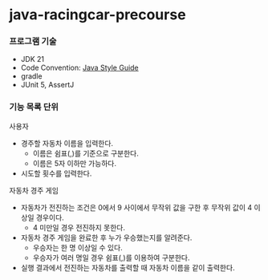 # java-racingcar-precourse


### 프로그램 기술

- JDK 21
- Code Convention: [Java Style Guide](https://github.com/woowacourse/woowacourse-docs/tree/main/styleguide/java)
- gradle
- JUnit 5, AssertJ

### 기능 목록 단위

사용자 
- 경주할 자동차 이름을 입력한다. 
  - 이름은 쉼표(,)를 기준으로 구분한다.
  - 이름은 5자 이하만 가능하다.
- 시도할 횟수를 입력한다. 

자동차 경주 게임

- 자동차가 전진하는 조건은 0에서 9 사이에서 무작위 값을 구한 후 무작위 값이 4 이상일 경우이다.
  - 4 미만일 경우 전진하지 못한다.
- 자동차 경주 게임을 완료한 후 누가 우승했는지를 알려준다. 
  - 우승자는 한 명 이상일 수 있다. 
  - 우승자가 여러 명일 경우 쉼표(,)를 이용하여 구분한다.
- 실행 결과에서 전진하는 자동차를 출력할 때 자동차 이름을 같이 출력한다.